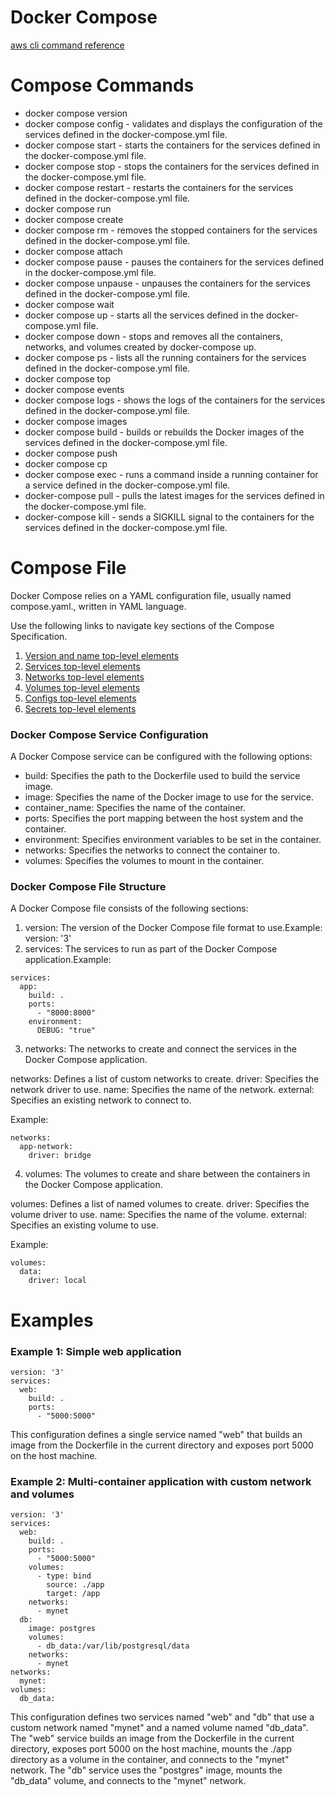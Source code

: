 # Docker Compose
[aws cli command reference](https://docs.aws.amazon.com/cli/latest/reference/#available-services)

# Compose Commands

- docker compose version
- docker compose config - validates and displays the configuration of the services defined in the docker-compose.yml file.
- docker compose start - starts the containers for the services defined in the docker-compose.yml file.
- docker compose stop - stops the containers for the services defined in the docker-compose.yml file.
- docker compose restart - restarts the containers for the services defined in the docker-compose.yml file.
- docker compose run  
- docker compose create
- docker compose rm - removes the stopped containers for the services defined in the docker-compose.yml file.
- docker compose attach
- docker compose pause - pauses the containers for the services defined in the docker-compose.yml file.
- docker compose unpause - unpauses the containers for the services defined in the docker-compose.yml file.
- docker compose wait
- docker compose up - starts all the services defined in the docker-compose.yml file.
- docker compose down - stops and removes all the containers, networks, and volumes created by docker-compose up.
- docker compose ps - lists all the running containers for the services defined in the docker-compose.yml file.
- docker compose top
- docker compose events
- docker compose logs - shows the logs of the containers for the services defined in the docker-compose.yml file.
- docker compose images
- docker compose build -  builds or rebuilds the Docker images of the services defined in the docker-compose.yml file.
- docker compose push
- docker compose cp
- docker compose exec - runs a command inside a running container for a service defined in the docker-compose.yml file.
- docker-compose pull - pulls the latest images for the services defined in the docker-compose.yml file.
- docker-compose kill - sends a SIGKILL signal to the containers for the services defined in the docker-compose.yml file.


# Compose File

Docker Compose relies on a YAML configuration file, usually named compose.yaml., written in YAML language.

Use the following links to navigate key sections of the Compose Specification.
1. [Version and name top-level elements](https://docs.docker.com/compose/compose-file/04-version-and-name/)
2. [Services top-level elements](https://docs.docker.com/compose/compose-file/05-services/)
3. [Networks top-level elements](https://docs.docker.com/compose/compose-file/06-networks/)
4. [Volumes top-level elements](https://docs.docker.com/compose/compose-file/07-volumes/)
5. [Configs top-level elements](https://docs.docker.com/compose/compose-file/08-configs/)
6. [Secrets top-level elements](https://docs.docker.com/compose/compose-file/09-secrets/)


### Docker Compose Service Configuration
A Docker Compose service can be configured with the following options:

- build: Specifies the path to the Dockerfile used to build the service image.
- image: Specifies the name of the Docker image to use for the service.
- container_name: Specifies the name of the container.
- ports: Specifies the port mapping between the host system and the container.
- environment: Specifies environment variables to be set in the container.
- networks: Specifies the networks to connect the container to.
- volumes: Specifies the volumes to mount in the container.


### Docker Compose File Structure
A Docker Compose file consists of the following sections:

1. version: The version of the Docker Compose file format to use.Example: version: '3'
2. services: The services to run as part of the Docker Compose application.Example:
```
services:
  app:
    build: .
    ports:
      - "8000:8000"
    environment:
      DEBUG: "true"
```
3. networks: The networks to create and connect the services in the Docker Compose application.

networks: Defines a list of custom networks to create.
driver: Specifies the network driver to use.
name: Specifies the name of the network.
external: Specifies an existing network to connect to.


Example:
```
networks:
  app-network:
    driver: bridge 
```

4. volumes: The volumes to create and share between the containers in the Docker Compose application.

volumes: Defines a list of named volumes to create.
driver: Specifies the volume driver to use.
name: Specifies the name of the volume.
external: Specifies an existing volume to use.


Example:
```
volumes:
  data:
    driver: local
```

# Examples
### Example 1: Simple web application

```
version: '3'
services:
  web:
    build: .
    ports:
      - "5000:5000"

```
This configuration defines a single service named "web" that builds an image from the Dockerfile in the current directory and exposes port 5000 on the host machine.

### Example 2: Multi-container application with custom network and volumes
```
version: '3'
services:
  web:
    build: .
    ports:
      - "5000:5000"
    volumes:
      - type: bind
        source: ./app
        target: /app
    networks:
      - mynet
  db:
    image: postgres
    volumes:
      - db_data:/var/lib/postgresql/data
    networks:
      - mynet
networks:
  mynet:
volumes:
  db_data:
```
This configuration defines two services named "web" and "db" that use a custom network named "mynet" and a named volume named "db_data". The "web" service builds an image from the Dockerfile in the current directory, exposes port 5000 on the host machine, mounts the ./app directory as a volume in the container, and connects to the "mynet" network. The "db" service uses the "postgres" image, mounts the "db_data" volume, and connects to the "mynet" network.

